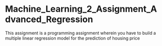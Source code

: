 # Machine_Learning_2_Assignment_Advanced_Regression
This assignment is a programming assignment wherein you have to build a multiple linear regression model for the prediction of housing price
